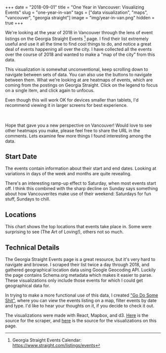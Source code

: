 +++
date = "2018-09-01"
title = "One Year in Vancouver: Visualizing Events"
slug = "one-year-in-van"
tags = ["data visualization", "maps", "vancouver", "georgia straight"]
image = "img/year-in-van.png"
hidden = true
+++

We're looking at the year of 2018 in Vancouver through the lens of event listings on the Georgia Straight Events [^gse] page. I find their list extremely useful and use it all the time to find cool things to do, and notice a great deal of events happening all over the city. I have collected all the events over the course of 2018 and wanted to make a "map of the city" from this data.

<!-- prettier-ignore -->
[^gse]: Georgia Straight Events Calendar: https://www.straight.com/listings/events

This visualization is somewhat unconventional, keep scrolling down to navigate between sets of data. You can also use the buttons to navigate between them. What we're looking at are heatmaps of events, which are coming from the postings on Georgia Straight. Click on the legend to focus on a single item, and click again to unfocus.

Even though this will work OK for devices smaller than tablets, I'd recommend viewing it in larger screens for best experience.

<div id="map"></div>

Hope that gave you a new perspective on Vancouver! Would love to see other heatmaps you make, please feel free to share the URL in the comments. Lets examine few more things I found interesting among the data.

## Start Date

The events contain information about their start and end dates. Looking at variations in days of the week and months are quite revealing.

<div id="day-of-week"></div>

There's an interesting ramp-up effect to Saturday, when most events start off. I think this combined with the sharp decline on Sunday says something about how Vancouverites make use of their weekend: Saturdays for fun stuff, Sundays to chill.

## Locations

This chart shows the top locations that events take place in. Some were surprising to see (The Art of Loving!), others not so much.

<div id="places"></div>

## Technical Details

The Georgia Straight Events page is a great resource, but it's very hard to navigate and browse. I scraped their list twice a day through 2018, and gathered geographical location data using Google Geocoding API. Luckily the page contains Schema.org metadata which makes it easier to parse. These visualizations only include those events for which I could get geographical data for.

In trying to make a more functional use of this data, I created ["Go Do Some Shit"](https://blog.ebemunk.com/van-events/), where you can view the events listing on a map, filter events by date and type. I'd like to hear your thoughts on it, if you decide to check it out.

The visualizations were made with React, Mapbox, and d3. [Here](https://github.com/ebemunk/blog/tree/master/projects/van-eventviz/scraper) is the source for the scraper, and [here](https://github.com/ebemunk/blog/tree/master/projects/year-in-van) is the source for the visualizations on this page.

<link href='https://api.tiles.mapbox.com/mapbox-gl-js/v0.48.0/mapbox-gl.css' rel='stylesheet' />

<!-- <script src="http://localhost:9001/bundle.js"></script> -->
<script src="bundle.js"></script>

<style>
#map {
  margin: 3rem 0;
}
</style>
